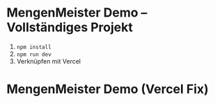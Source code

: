 # MengenMeister Demo – Vollständiges Projekt

1. `npm install`
2. `npm run dev`
3. Verknüpfen mit Vercel
# MengenMeister Demo (Vercel Fix)